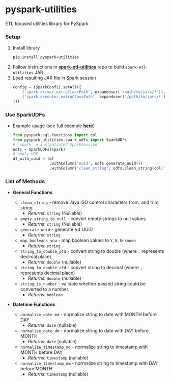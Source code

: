 # pyspark-utilities
ETL focused utilities library for PySpark

### Setup
1. Install library  
    ```bash
    pip install pyspark-utilities
    ```
2. Follow instructions in [__spark-etl-utilities__](https://github.com/zaksamalik/spark-etl-utilities)
   repo to build `spark-etl-utilities` JAR
3. Load resulting JAR file in Spark session 
    ```py
    config = (SparkConf().setAll([
        ('spark.driver.extraClassPath', expanduser('/path/to/jars/*')),
        ('spark.executor.extraClassPath', expanduser('/path/to/jars/*'))
    ]))
    ```

### Use SparkUDFs
* Example usage (see full example [__here__](https://github.com/zaksamalik/pyspark-utilities/blob/develop/src/spark_udf_testing.py))
    ```py
    from pyspark.sql.functions import col
    from pyspark_utilities.spark_udfs import SparkUDFs
    # `spark` = instantiated SparkSession
    udfs = SparkUDFs(spark)     
    # apply UDF
    df_with_uuid = (df
                    .withColumn('uuid', udfs.generate_uuid())
                    .withColumn('clean_string', udfs.clean_string(col('messy_text'))))
    ``` 
### List of Methods 
* __General Functions__

    * `clean_string` - remove Java ISO control characters from, and trim, string
        * _Returns_: `string` (Nullable)
    *  `empty_string_to_null` - convert empty strings to null values
        * _Returns_: `string` (Nullable)
    *  `generate_uuid` - generate V4 UUID
        * _Returns_: `string`
    * `map_booleans_ynu` - map boolean values to `Y`, `N`, `Unknown`
        * _Returns_: `string`
    * `string_to_double_pfd` - convert string to double (where `.` represents decimal place)
        * _Returns_: `double` (nullable)
    * `string_to_double_cfd` - convert string to decimal (where `,` represents decimal place)
        * _Returns_: `double` (nullable)
    * `string_is_number` - validate whether passed string could be converted to a number.
        * _Returns_: `boolean`
* __Datetime Functions__
    * `normalize_date_md` - normalize string to date with MONTH before DAY
        * _Returns_: `date` (nullable)
    * `normalize_date_dm` - normalize string to date with DAY before MONTH
        * _Returns_: `date` (nullable)
    * `normalize_timestamp_md` - normalize string to timestamp with MONTH before DAY
        * _Returns_: `timestamp` (nullable)
    * `normalize_timestamp_dm` - normalize string to timestamp with DAY before MONTH
        * _Returns_: `timestamp` (nullable)




    
